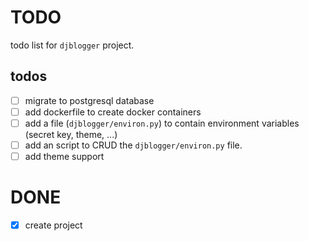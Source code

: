 # TODO

todo list for `djblogger` project.

## todos

- [ ] migrate to postgresql database
- [ ] add dockerfile to create docker containers
- [ ] add a file (`djblogger/environ.py`) to contain environment variables (secret key, theme, ...)
- [ ] add an script to CRUD the `djblogger/environ.py` file.
- [ ] add theme support

# DONE

- [X] create project